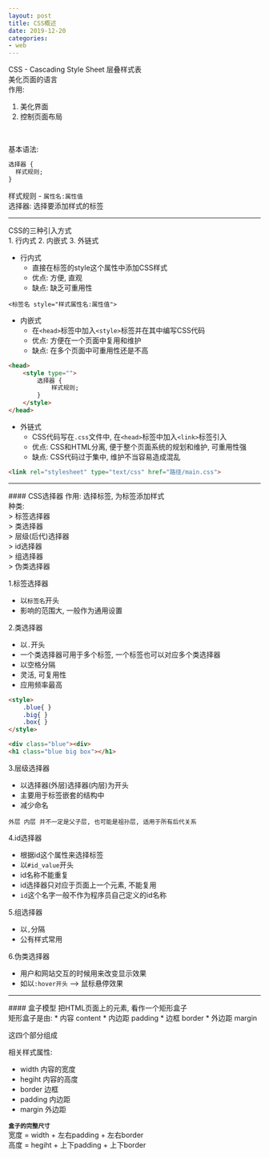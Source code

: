 ```yaml
---
layout: post
title: CSS概述
date: 2019-12-20
categories:
- web
---
```


CSS - Cascading Style Sheet 层叠样式表<br>
美化页面的语言<br>
作用:<br>
1. 美化界面
2. 控制页面布局
<br>

基本语法:
```css
选择器 {
  样式规则;
}
```
样式规则 - `属性名:属性值`<br>
选择器: 选择要添加样式的标签<br>
<hr>
CSS的三种引入方式<br>
1. 行内式
2. 内嵌式
3. 外链式
<br>

* 行内式
	* 直接在标签的style这个属性中添加CSS样式
	* 优点: 方便, 直观
	* 缺点: 缺乏可重用性<br>

```
<标签名 style="样式属性名:属性值">
```

* 内嵌式
	* 在`<head>`标签中加入`<style>`标签并在其中编写CSS代码
	* 优点: 方便在一个页面中复用和维护
	* 缺点: 在多个页面中可重用性还是不高<br>

```html
<head>
	<style type="">
		选择器 {
			样式规则;	
		}
	</style>
</head>
```

* 外链式
	* CSS代码写在`.css`文件中, 在`<head>`标签中加入`<link>`标签引入
	* 优点: CSS和HTML分离, 便于整个页面系统的规划和维护, 可重用性强
	* 缺点: CSS代码过于集中, 维护不当容易造成混乱<br> 

```html
<link rel="stylesheet" type="text/css" href="路径/main.css">
```
<hr>
#### CSS选择器
作用: 选择标签, 为标签添加样式<br>
种类:<br>
> 标签选择器<br>
> 类选择器<br>
> 层级(后代)选择器<br>
> id选择器<br>
> 组选择器<br>
> 伪类选择器<br>

1.标签选择器
* 以`标签名`开头
* 影响的范围大, 一般作为通用设置

2.类选择器
* 以`.`开头
* 一个类选择器可用于多个标签, 一个标签也可以对应多个类选择器
* 以空格分隔
* 灵活, 可复用性
* 应用频率最高<br>
	
```html
<style>
	.blue{ }
	.big{ }
	.box{ }
</style>

<div class="blue"><div>
<h1 class="blue big box"></h1>
```

3.层级选择器
* 以选择器(外层)选择器(内层)为开头
* 主要用于标签嵌套的结构中
* 减少命名

`外层 内层 并不一定是父子层, 也可能是祖孙层, 适用于所有后代关系`<br>

4.id选择器
* 根据id这个属性来选择标签
* 以`#id_value`开头
* id名称不能重复
* id选择器只对应于页面上一个元素, 不能复用
* `id`这个名字一般不作为程序员自己定义的id名称

5.组选择器
* 以`,`分隔
* 公有样式常用

6.伪类选择器
* 用户和网站交互的时候用来改变显示效果
* 如以`:hover开头` \-\-\> 鼠标悬停效果

<hr>
#### 盒子模型
把HTML页面上的元素, 看作一个矩形盒子<br>
矩形盒子是由: 
* 内容 content
* 内边距 padding
* 边框 border
* 外边距 margin 

这四个部分组成<br>

相关样式属性:<br>
* width 内容的宽度
* hegiht 内容的高度
* border 边框
* padding 内边距
* margin 外边距

**`盒子的完整尺寸`**<br>
宽度 = width + 左右padding + 左右border<br>
高度 = hegiht + 上下padding + 上下border<br>




